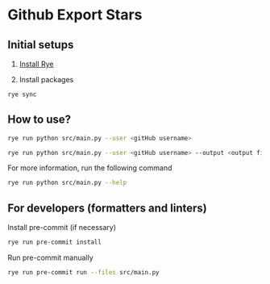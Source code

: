 # Github Export Stars

## Initial setups

1. [Install Rye](https://rye-up.com/guide/installation/)

2. Install packages

```bash
rye sync
```

## How to use?

```bash
rye run python src/main.py --user <gitHub username>
```

```bash
rye run python src/main.py --user <gitHub username> --output <output file name>
```

For more information, run the following command

```bash
rye run python src/main.py --help
```

## For developers (formatters and linters)

Install pre-commit (if necessary)

```bash
rye run pre-commit install
```

Run pre-commit manually

```bash
rye run pre-commit run --files src/main.py
```
